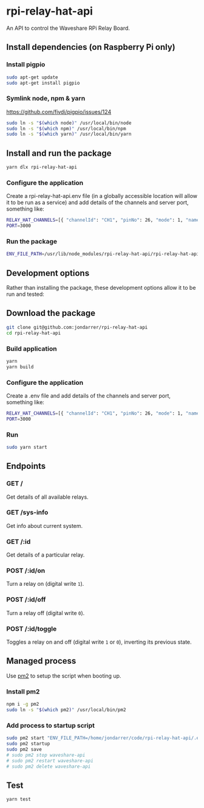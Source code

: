 # rpi-relay-hat-api

An API to control the Waveshare RPi Relay Board.

## Install dependencies (on Raspberry Pi only)

### Install pigpio

```sh
sudo apt-get update
sudo apt-get install pigpio
```

### Symlink node, npm & yarn

<https://github.com/fivdi/pigpio/issues/124>

```sh
sudo ln -s "$(which node)" /usr/local/bin/node
sudo ln -s "$(which npm)" /usr/local/bin/npm
sudo ln -s "$(which yarn)" /usr/local/bin/yarn
```

## Install and run the package

```sh
yarn dlx rpi-relay-hat-api
```

### Configure the application

Create a rpi-relay-hat-api.env file (in a globally accessible location will allow it to be run as a service) and add details of the channels and server port, something like:

```sh
RELAY_HAT_CHANNELS=[{ "channelId": "CH1", "pinNo": 26, "mode": 1, "name": "Mirror Light" }, { "channelId": "CH2", "pinNo": 20, "mode": 1, "name": "Mirror Demister" }]
PORT=3000
```

### Run the package

```sh
ENV_FILE_PATH=/usr/lib/node_modules/rpi-relay-hat-api/rpi-relay-hat-api.env rpi-relay-hat-api
```

## Development options

Rather than installing the package, these development options allow it to be run and tested:

## Download the package

```sh
git clone git@github.com:jondarrer/rpi-relay-hat-api
cd rpi-relay-hat-api
```

### Build application

```sh
yarn
yarn build
```

### Configure the application

Create a .env file and add details of the channels and server port, something like:

```sh
RELAY_HAT_CHANNELS=[{ "channelId": "CH1", "pinNo": 26, "mode": 1, "name": "Mirror Light" }, { "channelId": "CH2", "pinNo": 20, "mode": 1, "name": "Mirror Demister" }]
PORT=3000
```

### Run

```sh
sudo yarn start
```

## Endpoints

### GET /

Get details of all available relays.

### GET /sys-info

Get info about current system.

### GET /:id

Get details of a particular relay.

### POST /:id/on

Turn a relay on (digital write `1`).

### POST /:id/off

Turn a relay off (digital write `0`).

### POST /:id/toggle

Toggles a relay on and off (digital write `1` or `0`), inverting its previous state.

## Managed process

Use [pm2](https://pm2.keymetrics.io/docs/usage/quick-start/) to setup the script when booting up.

### Install pm2

```sh
npm i -g pm2
sudo ln -s "$(which pm2)" /usr/local/bin/pm2
```

### Add process to startup script

```sh
sudo pm2 start "ENV_FILE_PATH=/home/jondarrer/code/rpi-relay-hat-api/.env sudo yarn --cwd /home/jondarrer/code/rpi-relay-hat-api start" --name "waveshare-api"
sudo pm2 startup
sudo pm2 save
# sudo pm2 stop waveshare-api
# sudo pm2 restart waveshare-api
# sudo pm2 delete waveshare-api
```

## Test

```sh
yarn test
```
